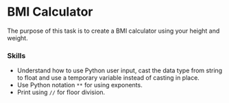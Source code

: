 # BMI Calculator
The purpose of this task is to create a BMI calculator using your height and weight.

### Skills
- Understand how to use Python user input, cast the data type from string to float and use a temporary variable instead of casting in place.
- Use Python notation `**` for using exponents.
- Print using `//` for floor division.
